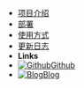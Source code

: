 * [项目介绍](/)
* [部署](install.md)  
* [使用方式](how.md)
* [更新日志](changelog.md)
* **Links**
* [![Github](https://icongram.jgog.in/devicon/github-original.svg?color=808080&size=16)Github](https://github.com/LogicJake/WebMonitor)
* [![Blog](https://icongram.jgog.in/clarity/pencil.svg?size=16)Blog](https://www.logicjake.xyz)
